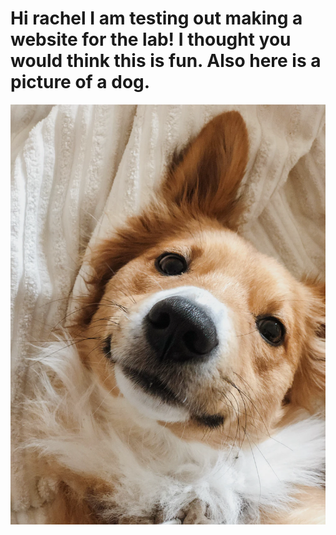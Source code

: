 # Hi rachel I am testing out making a website for the lab! I thought you would think this is fun. Also here is a picture of a dog.
![test](dog.png)